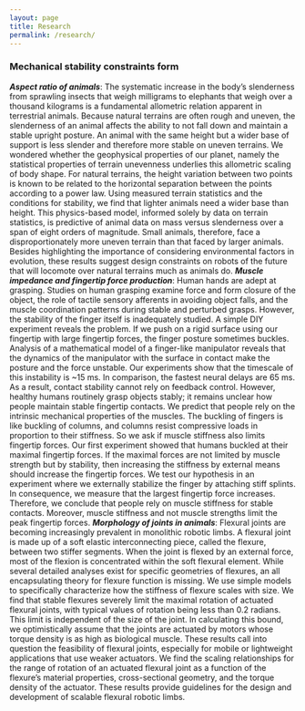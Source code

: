 ```yaml
---
layout: page
title: Research
permalink: /research/
---
```

### Mechanical stability constraints form

**_Aspect ratio of animals_**: 
The systematic increase in the body’s slenderness from sprawling insects that weigh milligrams to elephants that weigh over a thousand kilograms is a fundamental allometric relation apparent in terrestrial animals. Because natural terrains are often rough and uneven, the slenderness of an animal affects the ability to not fall down and maintain a stable upright posture. An animal with the same height but a wider base of support is less slender and therefore more stable on uneven terrains. We wondered whether the geophysical properties of our planet, namely the statistical properties of terrain unevenness underlies this allometric scaling of body shape. For natural terrains, the height variation between two points is known to be related to the horizontal separation between the points according to a power law. Using measured terrain statistics and the conditions for stability, we find that lighter animals need a wider base than height. This physics-based model, informed solely by data on terrain statistics, is predictive of animal data on mass versus slenderness over a span of eight orders of magnitude. Small animals, therefore, face a disproportionately more uneven terrain than that faced by larger animals. Besides highlighting the importance of considering environmental factors in evolution, these results suggest design constraints on robots of the future that will locomote over natural terrains much as animals do.
**_Muscle impedance and fingertip force production_**: 
Human hands are adept at grasping. Studies on human grasping examine force and form closure of the object, the role of tactile sensory afferents in avoiding object falls, and the muscle coordination patterns during stable and perturbed grasps. However, the stability of the finger itself is inadequately studied. A simple DIY experiment reveals the problem. If we push on a rigid surface using our fingertip with large fingertip forces, the finger posture sometimes buckles. Analysis of a mathematical model of a finger-like manipulator reveals that the dynamics of the manipulator with the surface in contact make the posture and the force unstable. Our experiments show that the timescale of this instability is ~15 ms. In comparison, the fastest neural delays are 65 ms. As a result, contact stability cannot rely on feedback control. However, healthy humans routinely grasp objects stably; it remains unclear how people maintain stable fingertip contacts. We predict that people rely on the intrinsic mechanical properties of the muscles. The buckling of fingers is like buckling of columns, and columns resist compressive loads in proportion to their stiffness. So we ask if muscle stiffness also limits fingertip forces. Our first experiment showed that humans buckled at their maximal fingertip forces. If the maximal forces are not limited by muscle strength but by stability, then increasing the stiffness by external means should increase the fingertip forces. We test our hypothesis in an experiment where we externally stabilize the finger by attaching stiff splints. In consequence, we measure that the largest fingertip force increases. Therefore, we conclude that people rely on muscle stiffness for stable contacts. Moreover, muscle stiffness and not muscle strengths limit the peak fingertip forces. 
**_Morphology of joints in animals_**: 
Flexural joints are becoming increasingly prevalent in monolithic robotic limbs. A flexural joint is made up of a soft elastic interconnecting piece, called the flexure, between two stiffer segments. When the joint is flexed by an external force, most of the flexion is concentrated within the soft flexural element. While several detailed analyses exist for specific geometries of flexures, an all encapsulating theory for flexure function is missing. We use simple models to specifically characterize how the stiffness of flexure scales with size. We find that stable flexures severely limit the maximal rotation of actuated flexural joints, with typical values of rotation being less than 0.2 radians. This limit is independent of the size of the joint. In calculating this bound, we optimistically assume that the joints are actuated by motors whose torque density is as high as biological muscle. These results call into question the feasibility of flexural joints, especially for mobile or lightweight applications that use weaker actuators. We find the scaling relationships for the range of rotation of an actuated flexural joint as a function of the flexure’s material properties, cross-sectional geometry, and the torque density of the actuator. These results provide guidelines for the design and development of scalable flexural robotic limbs.